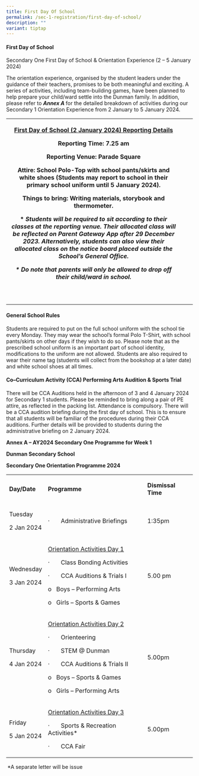 ```yaml
---
title: First Day Of School
permalink: /sec-1-registration/first-day-of-school/
description: ""
variant: tiptap
---
```

<h4>First Day of School</h4><p>Secondary One First Day of School &amp; Orientation Experience (2 – 5 January 2024)</p><p>The orientation experience, organised by the student leaders under the guidance of their teachers, promises to be both meaningful and exciting. A series of activities, including team-building games, have been planned to help prepare your child/ward settle into the Dunman family. In addition, please refer to <strong><em>Annex A </em></strong>for the detailed breakdown of activities during our Secondary 1 Orientation Experience from 2 January to 5 January 2024.</p><table><tbody><tr><th rowspan="1" colspan="1"><p><strong><u>First Day of School (2 January 2024) Reporting Details</u></strong></p><p><strong>Reporting Time:</strong> 7.25 am</p><p><strong>Reporting Venue: </strong>Parade Square</p><p><strong>Attire:</strong> School Polo-Top with school pants/skirts and white shoes (Students may report to school in their primary school uniform until 5 January 2024).</p><p><strong>Things to bring:</strong> Writing materials, storybook and thermometer.</p><p><strong>* </strong><em>Students will be required to sit according to their classes at the reporting venue. Their allocated class will be reflected on Parent Gateway App after 29 December 2023. Alternatively, students can also view their allocated class on the notice board placed outside the School’s General Office.</em></p><p><strong><em>*</em></strong><em> Do note that parents will only be allowed to drop off their child/ward in school.</em></p></th><th rowspan="1" colspan="1"><p></p></th><th rowspan="1" colspan="1"><p></p></th></tr><tr><td rowspan="1" colspan="1"><p></p></td><td rowspan="1" colspan="1"><p></p></td><td rowspan="1" colspan="1"><p></p></td></tr><tr><td rowspan="1" colspan="1"><p></p></td><td rowspan="1" colspan="1"><p></p></td><td rowspan="1" colspan="1"><p></p></td></tr></tbody></table><h4>General School Rules</h4><p>Students are required to put on the full school uniform with the school tie every Monday. They may wear the school’s formal Polo T-Shirt, with school pants/skirts on other days if they wish to do so. Please note that as the prescribed school uniform is an important part of school identity, modifications to the uniform are not allowed. Students are also required to wear their name tag (students will collect from the bookshop at a later date) and white school shoes at all times.</p><h4>Co–Curriculum Activity (CCA) Performing Arts Audition &amp; Sports Trial</h4><p>There will be CCA Auditions held in the afternoon of 3 and 4 January 2024 for Secondary 1 students. Please be reminded to bring along a pair of PE attire, as reflected in the packing list. Attendance is compulsory. There will be a CCA audition briefing during the first day of school. This is to ensure that all students will be familiar of the procedures during their CCA auditions. Further details will be provided to students during the administrative briefing on 2 January 2024.</p><p></p><p><strong>Annex A – AY2024 Secondary One Programme for Week 1</strong></p><p></p><p><strong>Dunman Secondary School</strong></p><p><strong>Secondary One Orientation Programme 2024</strong></p><table><tbody><tr><td rowspan="1" colspan="1"><p><strong>Day/Date</strong></p></td><td rowspan="1" colspan="1"><p><strong>Programme</strong></p></td><td rowspan="1" colspan="1"><p><strong>Dismissal Time</strong></p></td></tr><tr><td rowspan="1" colspan="1"><p>Tuesday</p><p>2 Jan 2024</p></td><td rowspan="1" colspan="1"><p>·&nbsp;&nbsp;&nbsp;&nbsp;&nbsp;&nbsp; Administrative Briefings</p></td><td rowspan="1" colspan="1"><p>1:35pm</p></td></tr><tr><td rowspan="1" colspan="1"><p>Wednesday</p><p>3 Jan 2024</p></td><td rowspan="1" colspan="1"><p><u>Orientation Activities Day 1</u></p><p>·&nbsp;&nbsp;&nbsp;&nbsp;&nbsp;&nbsp; Class Bonding Activities</p><p>·&nbsp;&nbsp;&nbsp;&nbsp;&nbsp;&nbsp; CCA Auditions &amp; Trials I</p><p>o&nbsp;&nbsp; Boys – Performing Arts</p><p>o&nbsp;&nbsp; Girls – Sports &amp; Games</p></td><td rowspan="1" colspan="1"><p>5.00 pm</p></td></tr><tr><td rowspan="1" colspan="1"><p>Thursday</p><p>4 Jan 2024</p></td><td rowspan="1" colspan="1"><p><u>Orientation Activities Day 2</u></p><p>·&nbsp;&nbsp;&nbsp;&nbsp;&nbsp;&nbsp; Orienteering</p><p>·&nbsp;&nbsp;&nbsp;&nbsp;&nbsp;&nbsp; STEM @ Dunman</p><p>·&nbsp;&nbsp;&nbsp;&nbsp;&nbsp;&nbsp; CCA Auditions &amp; Trials II</p><p>o&nbsp;&nbsp; Boys – Sports &amp; Games</p><p>o&nbsp;&nbsp; Girls – Performing Arts</p></td><td rowspan="1" colspan="1"><p>5.00pm</p></td></tr><tr><td rowspan="1" colspan="1"><p>Friday</p><p>5 Jan 2024</p></td><td rowspan="1" colspan="1"><p><u>Orientation Activities Day 3</u></p><p>·&nbsp;&nbsp;&nbsp;&nbsp;&nbsp;&nbsp; Sports &amp; Recreation Activities*</p><p>·&nbsp;&nbsp;&nbsp;&nbsp;&nbsp;&nbsp; CCA Fair</p></td><td rowspan="1" colspan="1"><p>5.00pm</p></td></tr></tbody></table><p><strong>&nbsp;</strong>*A separate letter will be issue</p><p></p><p><strong>&nbsp;</strong></p>